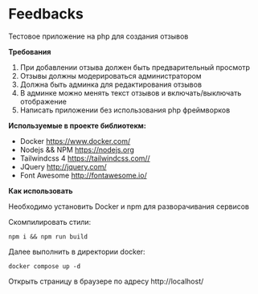 # Feedbacks
Тестовое приложение на php для создания отзывов

**Требования**

1. При добавлении отзыва должен быть предварительный просмотр
2. Отзывы должны модерироваться администратором
3. Должна быть админка для редактирования отзывов
4. В админке можно менять текст отзывов и включать/выключать отображение
5. Написать приложении без использования php фреймворков


**Используемые в проекте библиотекм:**
* Docker https://www.docker.com/
* Nodejs && NPM https://nodejs.org
* Tailwindcss 4 https://tailwindcss.com//
* JQuery http://jquery.com/
* Font Awesome http://fontawesome.io/

**Как использовать**

Необходимо установить Docker и npm для разворачивания сервисов

Скомпилировать стили:

`npm i && npm run build`

Далее выполнить в директории docker:

`docker compose up -d`

Открыть страницу в браузере по адресу http://localhost/



